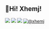 ## 👋Hi! Xhemj!
![](https://github-readme-stats.vercel.app/api?username=xhemj&show_icons=true)
![](https://ghchart.rshah.org/xhemj)
![](https://visitor-badge.glitch.me/badge?page_id=xhemj.xhemj)
[![@xhemj](https://flat.badgen.net/badge/@/xhemj/green?icon=github)](https://github.com/xhemj)
